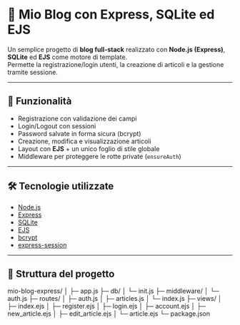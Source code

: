 # 📝 Mio Blog con Express, SQLite ed EJS

Un semplice progetto di **blog full-stack** realizzato con **Node.js (Express)**, **SQLite** ed **EJS** come motore di template.  
Permette la registrazione/login utenti, la creazione di articoli e la gestione tramite sessione.

---

## 🚀 Funzionalità

- Registrazione con validazione dei campi
- Login/Logout con sessioni
- Password salvate in forma sicura (bcrypt)
- Creazione, modifica e visualizzazione articoli
- Layout con **EJS** + un unico foglio di stile globale
- Middleware per proteggere le rotte private (`ensureAuth`)

---

## 🛠️ Tecnologie utilizzate

- [Node.js](https://nodejs.org/)
- [Express](https://expressjs.com/)
- [SQLite](https://www.sqlite.org/)
- [EJS](https://ejs.co/)
- [bcrypt](https://www.npmjs.com/package/bcrypt)
- [express-session](https://www.npmjs.com/package/express-session)

---

## 📂 Struttura del progetto

mio-blog-express/
│
├─ app.js
├─ db/
│   └─ init.js
├─ middleware/
│   └─ auth.js
├─ routes/
│   ├─ auth.js
│   ├─ articles.js
│   └─ index.js
├─ views/
│   ├─ index.ejs
│   ├─ register.ejs
│   ├─ login.ejs
│   ├─ account.ejs
│   ├─ new_article.ejs
│   ├─ edit_article.ejs
│   └─ article.ejs
└─ package.json
